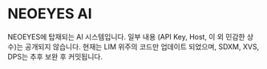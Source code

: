 # NEOEYES AI
NEOEYES에 탑재되는 AI 시스템입니다.
일부 내용 (API Key, Host, 이 외 민감한 상수)는 공개되지 않습니다.
현재는 LIM 위주의 코드만 업데이트 되었으며, SDXM, XVS, DPS는 추후 보완 후 커밋됩니다.
